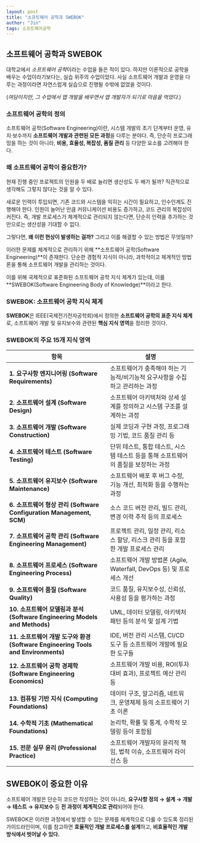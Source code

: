 ```yaml
---
layout: post
title: "소프트웨어 공학과 SWEBOK"
author: "Jin"
tags: 소프트웨어공학
---
```


## 소프트웨어 공학과 SWEBOK

대학교에서 *소프트웨어 공학*이라는 수업을 들은 적이 있다. 하지만 이론적으로 공학을 배우는 수업이라기보다는, 실습 위주의 수업이었다. 사실 소프트웨어 개발과 운영을 다루는 과정이라면 자연스럽게 실습으로 진행될 수밖에 없었을 것이다.

(*여담이지만, 그 수업에서 앱 개발을 배우면서 앱 개발자가 되기로 마음을 먹었다.*)

### 소프트웨어 공학의 정의

소프트웨어 공학(Software Engineering)이란, 시스템 개발의 초기 단계부터 운영, 유지·보수까지 **소프트웨어 개발과 관련된 모든 과정**을 다루는 분야다. 즉, 단순히 프로그래밍을 하는 것이 아니라, **비용, 효율성, 복잡성, 품질 관리** 등 다양한 요소를 고려해야 한다.

### 왜 소프트웨어 공학이 중요한가?

현재 진행 중인 프로젝트의 인원을 두 배로 늘리면 생산성도 두 배가 될까? 직관적으로 생각해도 그렇지 않다는 것을 알 수 있다.

새로운 인력이 투입되면, 기존 코드와 시스템을 익히는 시간이 필요하고, 인수인계도 진행해야 한다. 인원이 늘어난 만큼 커뮤니케이션 비용도 증가하고, 코드 관리의 복잡성이 커진다. 즉, 개발 프로세스가 체계적으로 관리되지 않는다면, 단순히 인력을 추가하는 것만으로는 생산성을 기대할 수 없다.

그렇다면, **왜 이런 현상이 발생하는 걸까?** 그리고 이를 해결할 수 있는 방법은 무엇일까?

이러한 문제를 체계적으로 관리하기 위해 **소프트웨어 공학(Software Engineering)**이 존재한다. 단순한 경험적 지식이 아니라, 과학적이고 체계적인 방법론을 통해 소프트웨어 개발을 관리하는 것이다.

이를 위해 국제적으로 표준화된 소프트웨어 공학 지식 체계가 있는데, 이를 **SWEBOK(Software Engineering Body of Knowledge)**이라고 한다.

### SWEBOK: 소프트웨어 공학 지식 체계

**SWEBOK**은 IEEE(국제전기전자공학회)에서 정의한 **소프트웨어 공학의 표준 지식 체계**로, 소프트웨어 개발 및 유지보수와 관련된 **핵심 지식 영역**을 정리한 것이다.

### SWEBOK의 주요 15개 지식 영역

| **항목** | **설명** |
| --- | --- |
| **1. 요구사항 엔지니어링 (Software Requirements)** | 소프트웨어가 충족해야 하는 기능적/비기능적 요구사항을 수집하고 관리하는 과정 |
| **2. 소프트웨어 설계 (Software Design)** | 소프트웨어 아키텍처와 상세 설계를 정의하고 시스템 구조를 설계하는 과정 |
| **3. 소프트웨어 개발 (Software Construction)** | 실제 코딩과 구현 과정, 프로그래밍 기법, 코드 품질 관리 등 |
| **4. 소프트웨어 테스트 (Software Testing)** | 단위 테스트, 통합 테스트, 시스템 테스트 등을 통해 소프트웨어의 품질을 보장하는 과정 |
| **5. 소프트웨어 유지보수 (Software Maintenance)** | 소프트웨어 배포 후 버그 수정, 기능 개선, 최적화 등을 수행하는 과정 |
| **6. 소프트웨어 형상 관리 (Software Configuration Management, SCM)** | 소스 코드 버전 관리, 빌드 관리, 변경 이력 추적 등의 프로세스 |
| **7. 소프트웨어 공학 관리 (Software Engineering Management)** | 프로젝트 관리, 일정 관리, 리소스 할당, 리스크 관리 등을 포함한 개발 프로세스 관리 |
| **8. 소프트웨어 프로세스 (Software Engineering Process)** | 소프트웨어 개발 방법론 (Agile, Waterfall, DevOps 등) 및 프로세스 개선 |
| **9. 소프트웨어 품질 (Software Quality)** | 코드 품질, 유지보수성, 신뢰성, 사용성 등을 평가하는 과정 |
| **10. 소프트웨어 모델링과 분석 (Software Engineering Models and Methods)** | UML, 데이터 모델링, 아키텍처 패턴 등의 분석 및 설계 기법 |
| **11. 소프트웨어 개발 도구와 환경 (Software Engineering Tools and Environments)** | IDE, 버전 관리 시스템, CI/CD 도구 등 소프트웨어 개발에 필요한 도구들 |
| **12. 소프트웨어 공학 경제학 (Software Engineering Economics)** | 소프트웨어 개발 비용, ROI(투자 대비 효과), 프로젝트 예산 관리 등 |
| **13. 컴퓨팅 기반 지식 (Computing Foundations)** | 데이터 구조, 알고리즘, 네트워크, 운영체제 등의 소프트웨어 기초 이론 |
| **14. 수학적 기초 (Mathematical Foundations)** | 논리학, 확률 및 통계, 수학적 모델링 등이 포함됨 |
| **15. 전문 실무 윤리 (Professional Practice)** | 소프트웨어 개발자의 윤리적 책임, 법적 이슈, 소프트웨어 라이선스 등 |

## SWEBOK이 중요한 이유

소프트웨어 개발은 단순히 코드만 작성하는 것이 아니라, **요구사항 정의 → 설계 → 개발 → 테스트 → 유지보수** 등 **전 과정이 체계적으로 관리**되어야 한다.

SWEBOK은 이러한 과정에서 발생할 수 있는 문제를 체계적으로 다룰 수 있도록 정리된 가이드라인이며, 이를 참고하면 **효율적인 개발 프로세스를 설계**하고, **비효율적인 개발 방식에서 벗어날 수 있다.**